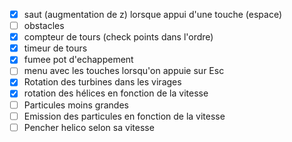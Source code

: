 - [x] saut (augmentation de z) lorsque appui d'une touche (espace)
- [ ] obstacles
- [x] compteur de tours (check points dans l'ordre)
- [x] timeur de tours
- [x] fumee pot d'echappement
- [ ] menu avec les touches lorsqu'on appuie sur Esc
- [x] Rotation des turbines dans les virages
- [x] rotation des hélices en fonction de la vitesse
- [ ] Particules moins grandes
- [ ] Emission des particules en fonction de la vitesse
- [ ] Pencher helico selon sa vitesse
